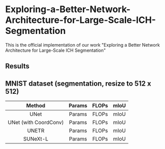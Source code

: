 # Exploring-a-Better-Network-Architecture-for-Large-Scale-ICH-Segmentation
This is the official implementation of our work "Exploring a Better Network Architecture for Large-Scale ICH Segmentation"

## Results

## MNIST dataset (segmentation, resize to 512 x 512)

|     Method                   |  Params |  FLOPs  |  mIoU  |
| :-------------------------:  | :-----: | :-----: | :----: |
|     UNet                     |  Params |  FLOPs  |  mIoU  |
|     UNet (with  CoordConv)   |  Params |  FLOPs  |  mIoU  |
|     UNETR                    |  Params |  FLOPs  |  mIoU  |
|     SUNeXt-L                 |  Params |  FLOPs  |  mIoU  |
